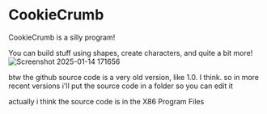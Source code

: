 # CookieCrumb

CookieCrumb is a silly program!

You can build stuff using shapes, create characters, and quite a bit more!
![Screenshot 2025-01-14 171656](https://github.com/user-attachments/assets/b40db820-949b-4175-b44b-3341e0150bf8)

btw the github source code is a very old version, like 1.0. I think. so in more recent versions i'll put the source code in a folder so you can edit it

actually i think the source code is in the X86 Program Files
